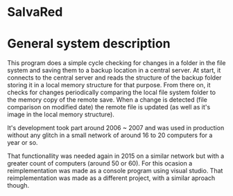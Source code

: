 # SalvaRed

General system description
=======================

This program does a simple cycle checking for changes in a folder in the file system and saving them to a backup location in a central server.
At start, it connects to the central server and reads the structure of the backup folder storing it in a local memory structure for that purpose. From there on, it checks for changes periodically comparing the local file system folder to the memory copy of the remote save. When a change is detected (file comparison on modified date) the remote file is updated (as well as it's image in the local memory structure).

It's development took part around 2006 ~ 2007 and was used in production without any glitch in a small network of around 16 to 20 computers for a year or so.

That functionallity was needed again in 2015 on a similar network but with a greater count of computers (around 50 or 60). For this ocasion a reimplementation was made as a console program using visual studio. That reimplementation was made as a different project, with a similar aproach though.



